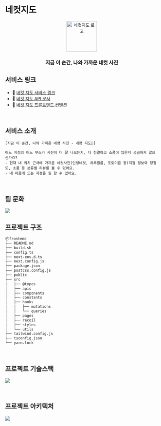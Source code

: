 # 네컷지도

<p align="middle" >
  <img width="100px;" src="https://i.imgur.com/MFtMW8Z.png" alt="네컷지도 로고"/>
</p>

<h3 align="middle"> 지금 이 순간, 나와 가까운 네컷 사진 </h3>

</center>

## 서비스 링크

- 🔗 [네컷 지도 서비스 링크](https://photosmap.vercel.app)
- 🔗 [네컷 지도 API 문서](https://organization-ggq.gitbook.io/undefined/)
- 📄 [네컷 지도 프론트엔드 컨벤션](https://www.notion.so/Convention-1d56977b60794e239bd760a87045386c?pvs=4)

<br>

## 서비스 소개

    [지금 이 순간, 나와 가까운 네컷 사진 - 네컷 지도📸]

    어느 지점의 어느 부스가 사진이 더 잘 나오는지, 더 청결하고 소품이 많은지 궁금하지 않으신가요?
    - 현재 내 위치 근처에 가까운 네컷사진(인생네컷, 하루필름, 포토이즘 등)지점 정보와 청결도, 소품 등 분류별 리뷰를 볼 수 있어요.
    - 내 마음에 드는 지점을 찜 할 수 있어요.

<br>

## 팀 문화

![](https://i.imgur.com/6Mr1NTz.png)
<br>

## 프로젝트 구조

```bash
📦frontend
├── README.md
├── build.sh
├── config.ts
├── next-env.d.ts
├── next.config.js
├── package.json
├── postcss.config.js
├── public
├── src
│   ├── @types
│   ├── apis
│   ├── components
│   ├── constants
│   ├── hooks
│   │   ├── mutations
│   │   └── queries
│   ├── pages
│   ├── recoil
│   ├── styles
│   └── utils
├── tailwind.config.js
├── tsconfig.json
└── yarn.lock
```

<br>

## 프로젝트 기술스택

![](https://i.imgur.com/F0Ly3iA.png)

<br>

## 프로젝트 아키텍처

![](https://i.imgur.com/dSbvq7n.jpg)
